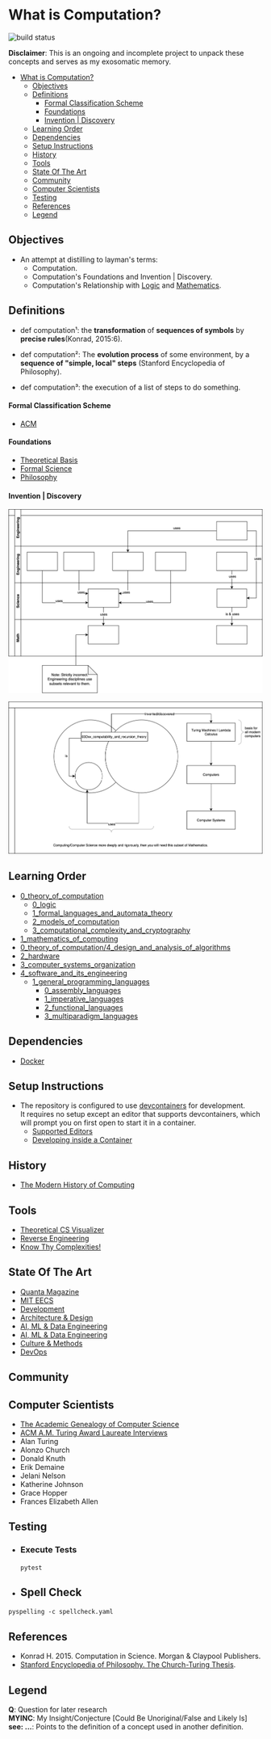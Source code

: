 # What is Computation?
![build status](https://github.com/praisetompane/computation/actions/workflows/computation.yaml/badge.svg) <br>

**Disclaimer**: This is an ongoing and incomplete project to unpack these concepts and serves as my exosomatic memory.

- [What is Computation?](#what-is-computation)
  - [Objectives](#objectives)
  - [Definitions](#definitions)
      - [Formal Classification Scheme](#formal-classification-scheme)
      - [Foundations](#foundations)
      - [Invention | Discovery](#invention--discovery)
  - [Learning Order](#learning-order)
  - [Dependencies](#dependencies)
  - [Setup Instructions](#setup-instructions)
  - [History](#history)
  - [Tools](#tools)
  - [State Of The Art](#state-of-the-art)
  - [Community](#community)
  - [Computer Scientists](#computer-scientists)
  - [Testing](#testing)
  - [References](#references)
  - [Legend](#legend)

## Objectives
- An attempt at distilling to layman's terms:
  - Computation.
  - Computation's Foundations and Invention | Discovery.
  - Computation's Relationship with [Logic](https://github.com/praisetompane/logic) and [Mathematics](https://github.com/praisetompane/mathematics).

## Definitions
- def computation¹: the **transformation** of **sequences of symbols** by **precise rules**(Konrad, 2015:6).

- def computation²: The **evolution process** of some environment, by a **sequence of "simple, local" steps** (Stanford Encyclopedia of Philosophy).

- def computation³: the execution of a list of steps to do something.

#### Formal Classification Scheme
  - [ACM](https://dl.acm.org/ccs)

#### Foundations
  - [Theoretical Basis](https://zbmath.org/classification/?q=cc%3A03D)
  - [Formal Science](https://zbmath.org/classification/?q=cc%3A68)
  - [Philosophy](https://plato.stanford.edu/entries/computer-science/)

#### Invention | Discovery
![](1_mathematics_of_computing/mathematics-science-engineering.drawio.svg)

![](1_mathematics_of_computing/mathematics_and_computation.drawio.svg)

## Learning Order
- [0_theory_of_computation](0_theory_of_computation/)
  - [0_logic](0_theory_of_computation/0_logic)
  - [1_formal_languages_and_automata_theory](0_theory_of_computation/1_formal_languages_and_automata_theory/)
  - [2_models_of_computation](0_theory_of_computation/2_models_of_computation/0_computability/)
  - [3_computational_complexity_and_cryptography](0_theory_of_computation/3_computational_complexity_and_cryptography/0_complexity_theory_and_logic/)
- [1_mathematics_of_computing](1_mathematics_of_computing/)
- [0_theory_of_computation/4_design_and_analysis_of_algorithms](0_theory_of_computation/4_design_and_analysis_of_algorithms/)
- [2_hardware](2_hardware)
- [3_computer_systems_organization](3_computer_systems_organization/)
- [4_software_and_its_engineering](4_software_and_its_engineering)
  - [1_general_programming_languages](4_software_and_its_engineering/0_software_notations_and_tools/1_general_programming_languages/)
    - [0_assembly_languages](4_software_and_its_engineering/0_software_notations_and_tools/1_general_programming_languages/0_language_types/0_assembly_languages/0_assembly_languages.txt)
    - [1_imperative_languages](4_software_and_its_engineering/0_software_notations_and_tools/1_general_programming_languages/0_language_types/1_imperative_languages/0_imperative_languages.txt)
    - [2_functional_languages](4_software_and_its_engineering/0_software_notations_and_tools/1_general_programming_languages/0_language_types/2_functional_languages/0_functional_languages.txt)
    - [3_multiparadigm_languages](4_software_and_its_engineering/0_software_notations_and_tools/1_general_programming_languages/0_language_types/3_multiparadigm_languages/0_multiparadigm_languages.txt)

## Dependencies
- [Docker](https://docs.docker.com/get-started/)

## Setup Instructions
- The repository is configured to use [devcontainers](https://containers.dev) for development. <br>It requires no setup except an editor that supports devcontainers, which will prompt you on first open to start it in a container.
    - [Supported Editors](https://containers.dev/supporting)
    - [Developing inside a Container](https://code.visualstudio.com/docs/devcontainers/containers)

## History
- [The Modern History of Computing](https://plato.stanford.edu/entries/computing-history/)

## Tools
- [Theoretical CS Visualizer](https://www.theoreticalcs.io/)
- [Reverse Engineering](https://crackmes.one)
- [Know Thy Complexities!](https://www.bigocheatsheet.com/)

## State Of The Art
- [Quanta Magazine](https://www.quantamagazine.org/computer-science/)
- [MIT EECS](https://www.eecs.mit.edu/research/computer-science/)
- [Development](https://www.infoq.com/development/)
- [Architecture & Design](https://www.infoq.com/architecture-design/)
- [AI, ML & Data Engineering](https://www.infoq.com/ai-ml-data-eng/)
- [AI, ML & Data Engineering](https://read.deeplearning.ai/the-batch/)
- [Culture & Methods](https://www.infoq.com/culture-methods/)
- [DevOps](https://www.infoq.com/devops/)

## Community

## Computer Scientists
- [The Academic Genealogy of Computer Science](https://academictree.org/computerscience/)
- [ACM A.M. Turing Award Laureate Interviews](https://www.youtube.com/playlist?list=PLn0nrSd4xjjaSLBSzmno-3Ods6FJE9nlO)
- Alan Turing
- Alonzo Church
- Donald Knuth
- Erik Demaine
- Jelani Nelson
- Katherine Johnson
- Grace Hopper
- Frances Elizabeth Allen

## Testing
- ### Execute Tests
  ```shell
  pytest
  ```

- ## Spell Check
```shell
pyspelling -c spellcheck.yaml
```

## References
- Konrad H. 2015. Computation in Science. Morgan & Claypool Publishers.
- [Stanford Encyclopedia of Philosophy. The Church-Turing Thesis](https://plato.stanford.edu/entries/church-turing/).

## Legend
**Q**: Question for later research<br>
**MYINC**: My Insight/Conjecture [Could Be Unoriginal/False and Likely Is]<br>
**see: ...**: Points to the definition of a concept used in another definition.
